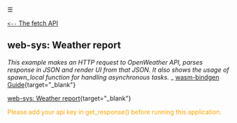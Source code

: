 <div class="navbar"><a class="openbtn" onclick="openNav()">&#9776;</a></div>
<main>

[`<--` The fetch API](./009_fetch.html)

## web-sys: Weather report

*This example makes an HTTP request to OpenWeather API, parses response in JSON and render UI from that JSON. It also shows the usage of spawn_local function for handling asynchronous tasks.*
   _ [wasm-bindgen Guide](https://rustwasm.github.io/wasm-bindgen/examples/weather_report.html){target="_blank"}

[web-sys: Weather report](https://github.com/rustwasm/wasm-bindgen/tree/master/examples/weather_report){target="_blank"}



<span style="color:orange">Please add your api key in get_response() before running this application.</span>



</main>
<script src="https://lerina.github.io/js/toc.js"></script>
<script>
let anchor= document.createElement('a');
anchor.href="javascript:closeNav()"; //void(0)"; //anchor[0].onclick = closeNav();
anchor.className = "closebtn";  
anchor.innerHTML="&times;";
document.getElementById("TOC").prepend(anchor);

let navCrumbs= document.createElement('div');
navCrumbs.className = "hover-nav";
navCrumbs.innerHTML = `
<div class="hover-nav">
<ul>
<li><a href="../../../../index.html">⇦ home</a></li>
<li><a href="../index.html">hello_world</a></li>
</ul>
</div>`;
document.getElementById("TOC").prepend(navCrumbs); 
</script>
